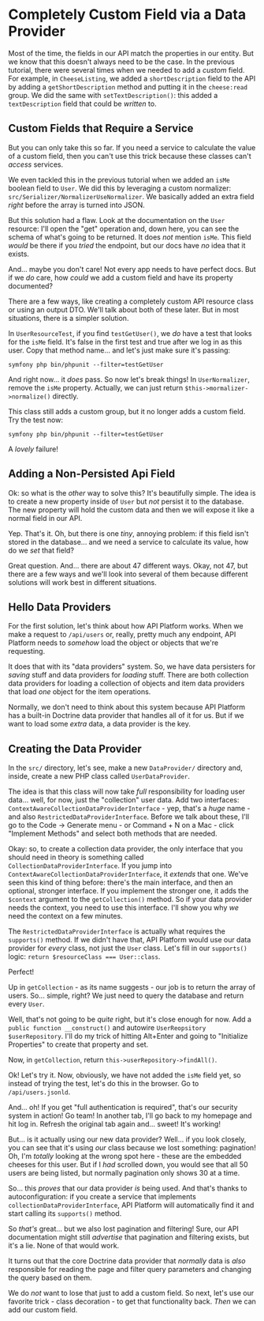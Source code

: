 # Completely Custom Field via a Data Provider

Most of the time, the fields in our API match the properties in our entity.
But we know that this doesn't always need to be the case. In the previous tutorial,
there were several times when we needed to add a *custom* field. For example, in
`CheeseListing`, we added a `shortDescription` field to the API by adding a
`getShortDescription` method and putting it in the `cheese:read` group. We did
the same with `setTextDescription()`: this added a `textDescription` field that
could be *written* to.

## Custom Fields that Require a Service

But you can only take this so far. If you need a service to calculate the value
of a custom field, then you can't use this trick because these classes can't
*access* services.

We even tackled this in the previous tutorial when we added an `isMe` boolean
field to `User`. We did this by leveraging a custom normalizer:
`src/Serializer/NormalizerUseNormalizer`. We basically added an extra field
*right* before the array is turned into JSON.

But this solution had a flaw. Look at the documentation on the `User`
resource: I'll open the "get" operation and, down here, you can see the schema
of what's going to be returned. It does *not* mention `isMe`. This field *would*
be there if you *tried* the endpoint, but our docs have *no* idea that it exists.

And... maybe you don't care! Not every app needs to have perfect docs. But if we
*do* care, how *could* we add a custom field and have its property documented?

There are a few ways, like creating a completely custom API resource class or
using an output DTO. We'll talk about both of these later. But in most situations,
there is a simpler solution.

In `UserResourceTest`, if you find `testGetUser()`, we *do* have a test that looks
for the `isMe` field. It's false in the first test and true after we log in as this
user. Copy that method name... and let's just make sure it's passing:

```terminal
symfony php bin/phpunit --filter=testGetUser
```

And right now... it *does* pass. So now let's break things! In `UserNormalizer`,
remove the `isMe` property. Actually, we can just return
`$this->mormalizer->normalize()` directly.

This class still adds a custom group, but it no longer adds a custom field.
Try the test now:

```terminal-silent
symfony php bin/phpunit --filter=testGetUser
```

A *lovely* failure!

## Adding a Non-Persisted Api Field

Ok: so what is the *other* way to solve this? It's beautifully simple. The idea
is to create a new property inside of `User` but *not* persist it to the database.
The new property will hold the custom data and then we will expose it like a normal
field in our API.

Yep. That's it. Oh, but there is one *tiny*, annoying problem: if this field
isn't stored in the database... and we need a service to calculate its value, how
do we *set* that field?

Great question. And... there are about 47 different ways. Okay, not 47, but there
are a few ways and we'll look into several of them because different solutions
will work best in different situations.

## Hello Data Providers

For the first solution, let's think about how API Platform works. When we make a
request to `/api/users` or, really, pretty much any endpoint, API Platform needs
to *somehow* load the object or objects that we're requesting.

It does that with its "data providers" system. So, we have data persisters for
*saving* stuff and data providers for *loading* stuff. There are both collection
data providers for loading a collection of objects and item data providers that
load *one* object for the item operations.

Normally, we don't need to think about this system because API Platform has a
built-in Doctrine data provider that handles all of it for us. But if we want to
load some *extra* data, a data provider is the key.

## Creating the Data Provider

In the `src/` directory, let's see, make a new `DataProvider/` directory and,
inside, create a new PHP class called `UserDataProvider`.

The idea is that this class will now take *full* responsibility for loading user
data... well, for now, just the "collection" user data. Add two interfaces:
`ContextAwareCollectionDataProviderInterface` - yep, that's a *huge* name - and
also `RestrictedDataProviderInterface`. Before we talk about these, I'll go to
the Code -> Generate menu - or Command + N on a Mac - click "Implement Methods"
and select both methods that are needed.

Okay: so, to create a collection data provider, the only interface that you should
need in theory is something called `CollectionDataProviderInterface`. If you jump
into `ContextAwareCollectionDataProviderInterface`, it *extends* that one. We've
seen this kind of thing before: there's the main interface, and then an optional,
stronger interface. If you implement the stronger one, it adds the `$context`
argument to the `getCollection()` method. So if your data provider needs the
context, you need to use this interface. I'll show you why *we* need the context
on a few minutes.

The `RestrictedDataProviderInterface` is actually what requires the `supports()`
method. If we didn't have that, API Platform would use our data provider for *every*
class, not just the `User` class. Let's fill in our `supports()` logic:
`return $resourceClass === User::class`.

Perfect!

Up in `getCollection` - as its name suggests - our job is to return the array of
users. So... simple, right? We just need to query the database and return every
`User`.

Well, that's not going to be *quite* right, but it's close enough for now. Add
a `public function __construct()` and autowire `UserReopsitory $userRepository`.
I'll do my trick of hitting Alt+Enter and going to "Initialize Properties"
to create that property and set.

Now, in `getCollection`, return `this->userRepository->findAll()`.

Ok! Let's try it. Now, obviously, we have not added the `isMe` field yet, so instead
of trying the test, let's do this in the browser. Go to `/api/users.jsonld`.

And... oh! If you get "full authentication is required", that's our security
system in action! Go team! In another tab, I'll go back to my homepage and hit
log in. Refresh the original tab again and... sweet! It's working!

But... is it actually using our new data provider? Well... if you look closely,
you can see that it's using *our* class because we lost something: pagination!
Oh, I'm *totally* looking at the wrong spot here - these are the embedded cheeses
for this user. But if I *had* scrolled down, you would see that all 50 users are
being listed, but normally pagination only shows 30 at a time.

So... this *proves* that our data provider *is* being used. And that's thanks to
autoconfiguration: if you create a service that implements
`collectionDataProviderInterface`, API Platform will automatically
find it and start calling its `supports()` method.

So *that's* great... but we also lost pagination and filtering! Sure, our API
documentation might still *advertise* that pagination and filtering exists, but
it's a lie. None of that would work.

It turns out that the core Doctrine data provider that *normally* data is *also*
responsible for reading the page and filter query parameters and changing the
query based on them.

We do *not* want to lose that just to add a custom field. So next, let's use our
favorite trick - class decoration - to get that functionality back. *Then*
we can add our custom field.

